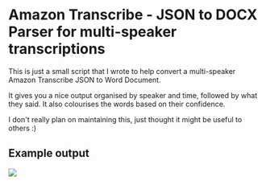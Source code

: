 # Amazon Transcribe - JSON to DOCX Parser for multi-speaker transcriptions

This is just a small script that I wrote to help convert a multi-speaker Amazon Transcribe JSON to Word Document.

It gives you a nice output organised by speaker and time, followed by what they said. It also colourises the words based on their confidence.

I don't really plan on maintaining this, just thought it might be useful to others :)


## Example output

![]("main/example.png")
